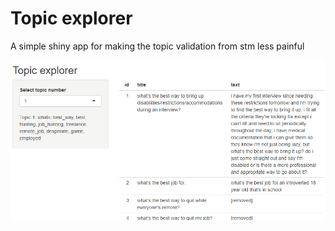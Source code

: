 # Topic explorer
A simple shiny app for making the topic validation from stm less painful


![topic explorer demo](topic_explorer_demo.gif)

